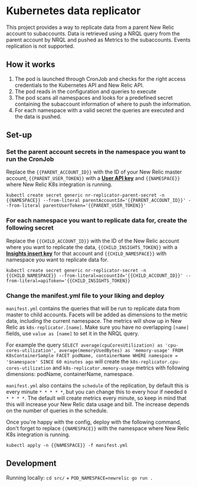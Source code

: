 # Kubernetes data replicator

This project provides a way to replicate data from a parent New Relic account to subaccounts. Data is retrieved using a NRQL query from the parent account by NRQL and pushed as Metrics to the subaccounts. Events replication is not supported.

## How it works

1) The pod is launched through CronJob and checks for the right access credentials to the Kubernetes API and New Relic API.
2) The pod reads in the configuration and queries to execute
3) The pod scans all namespaces and looks for a predefined secret containing the subaccount information of where to push the information.
4) For each namespace with a valid secret the queries are executed and the data is pushed.

## Set-up

### Set the parent account secrets in the namespace you want to run the CronJob

Replace the `{{PARENT_ACCOUNT_ID}}` with the ID of your New Relic master account, `{{PARENT_USER_TOKEN}}` with a [**User API key**](https://docs.newrelic.com/docs/apis/get-started/intro-apis/new-relic-api-keys/) and `{{NAMESPACE}}` where New Relic K8s integration is running.

`kubectl create secret generic nr-replicator-parent-secret -n {{NAMESPACE}} --from-literal parentAccountId='{{PARENT_ACCOUNT_ID}}' --from-literal parentUserToken='{{PARENT_USER_TOKEN}}'`

### For each namespace you want to replicate data for, create the following secret

Replace the `{{CHILD_ACCOUNT_ID}}` with the ID of the New Relic account where you want to replicate the data, `{{CHILD_INSIGHTS_TOKEN}}` with a [**Insights insert key**](https://docs.newrelic.com/docs/apis/get-started/intro-apis/new-relic-api-keys/) for that account and `{{CHILD_NAMESPACE}}` with namespace you want to replicate data for.

`kubectl create secret generic nr-replicator-secret -n {{CHILD_NAMESPACE}} --from-literal=accountId='{{CHILD_ACCOUNT_ID}}' --from-literal=apiToken='{{CHILD_INSIGHTS_TOKEN}}`

### Change the manifest.yml file to your liking and deploy

`manifest.yml` contains the queries that will be run to replicate data from master to child accounts. Facets will be added as dimensions to the metric data, including the current namespace. The metrics will show up in New Relic as `k8s-replicator.[name]`. Make sure you have no overlapping `[name]` fields, use `value as [name]` to set it in the NRQL query.

For example the query `SELECT average(cpuCoresUtilization) as 'cpu-cores-utilization', average(memoryUsedBytes) as 'memory-usage' FROM K8sContainerSample FACET podName, containerName WHERE namespace = '$namespace' SINCE 60 minutes ago` will create the `k8s-replicator.cpu-cores-utilization` and `k8s-replicator.memory-usage` metrics with following dimensions: podName, containerName, namespace.

`manifest.yml` also contains the `schedule` of the replication, by default this is every minute `* * * * *`, but you can change this to every hour if needed `0 * * * *`. The default will create metrics every minute, so keep in mind that this will increase your New Relic data usage and bill. The increase depends on the number of queries in the schedule.

Once you're happy with the config, deploy with the following command, don't forget to replace `{{NAMESPACE}}` with the namespace where New Relic K8s integration is running.

`kubectl apply -n {{NAMESPACE}} -f manifest.yml`

## Development

Running locally: `cd src/` + `POD_NAMESPACE=newrelic go run .`
